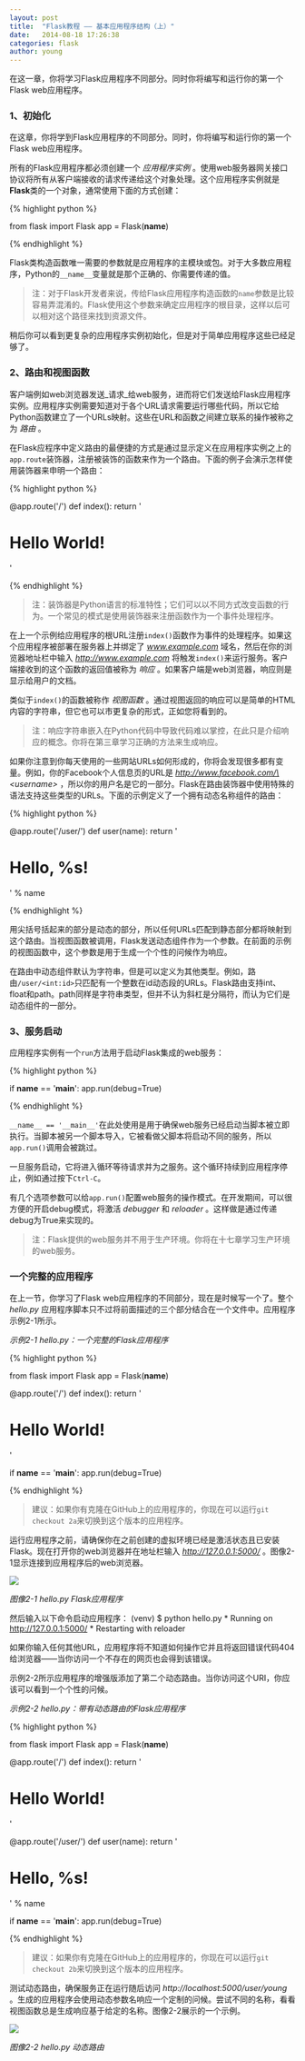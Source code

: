 ```yaml
---
layout: post
title:  "Flask教程 —— 基本应用程序结构（上）"
date:   2014-08-18 17:26:38
categories: flask
author: young
---
```


在这一章，你将学习Flask应用程序不同部分。同时你将编写和运行你的第一个Flask web应用程序。

### **1、初始化**

在这章，你将学到Flask应用程序的不同部分。同时，你将编写和运行你的第一个Flask web应用程序。

所有的Flask应用程序都必须创建一个 _应用程序实例_ 。使用web服务器网关接口协议将所有从客户端接收的请求传递给这个对象处理。这个应用程序实例就是**Flask**类的一个对象，通常使用下面的方式创建：
    
{% highlight python %}

from flask import Flask
app = Flask(__name__)

{% endhighlight %}

Flask类构造函数唯一需要的参数就是应用程序的主模块或包。对于大多数应用程序，Python的`__name__`变量就是那个正确的、你需要传递的值。

>注：对于Flask开发者来说，传给Flask应用程序构造函数的`name`参数是比较容易弄混淆的。Flask使用这个参数来确定应用程序的根目录，这样以后可以相对这个路径来找到资源文件。

稍后你可以看到更复杂的应用程序实例初始化，但是对于简单应用程序这些已经足够了。

### **2、路由和视图函数**

客户端例如web浏览器发送_请求_给web服务，进而将它们发送给Flask应用程序实例。应用程序实例需要知道对于各个URL请求需要运行哪些代码，所以它给Python函数建立了一个URLs映射。这些在URL和函数之间建立联系的操作被称之为 _路由_ 。

在Flask应程序中定义路由的最便捷的方式是通过显示定义在应用程序实例之上的`app.route`装饰器，注册被装饰的函数来作为一个路由。下面的例子会演示怎样使用装饰器来申明一个路由：

{% highlight python %}

@app.route('/')
def index():
    return '<h1>Hello World!</h1>'

{% endhighlight %}

>注：装饰器是Python语言的标准特性；它们可以以不同方式改变函数的行为。一个常见的模式是使用装饰器来注册函数作为一个事件处理程序。

在上一个示例给应用程序的根URL注册`index()`函数作为事件的处理程序。如果这个应用程序被部署在服务器上并绑定了 _www.example.com_ 域名，然后在你的浏览器地址栏中输入 _http://www.example.com_ 将触发`index()`来运行服务。客户端接收到的这个函数的返回值被称为 _响应_ 。如果客户端是web浏览器，响应则是显示给用户的文档。

类似于`index()`的函数被称作 _视图函数_ 。通过视图返回的响应可以是简单的HTML内容的字符串，但它也可以市更复杂的形式，正如您将看到的。

>注：响应字符串嵌入在Python代码中导致代码难以掌控，在此只是介绍响应的概念。你将在第三章学习正确的方法来生成响应。

如果你注意到你每天使用的一些网站URLs如何形成的，你将会发现很多都有变量。例如，你的Facebook个人信息页的URL是 _http://www.facebook.com/\<username\>_ ，所以你的用户名是它的一部分。Flask在路由装饰器中使用特殊的语法支持这些类型的URLs。下面的示例定义了一个拥有动态名称组件的路由：

{% highlight python %}

@app.route('/user/<name>') 
def user(name):
    return '<h1>Hello, %s!</h1>' % name

{% endhighlight %}

用尖括号括起来的部分是动态的部分，所以任何URLs匹配到静态部分都将映射到这个路由。当视图函数被调用，Flask发送动态组件作为一个参数。在前面的示例的视图函数中，这个参数是用于生成一个个性的问候作为响应。

在路由中动态组件默认为字符串，但是可以定义为其他类型。例如，路由`/user/<int:id>`只匹配有一个整数在id动态段的URLs。Flask路由支持int、float和path。path同样是字符串类型，但并不认为斜杠是分隔符，而认为它们是动态组件的一部分。

### **3、服务启动**

应用程序实例有一个`run`方法用于启动Flask集成的web服务：

{% highlight python %}

if __name__ == '__main__':
    app.run(debug=True)

{% endhighlight %}

`__name__ == '__main__'`在此处使用是用于确保web服务已经启动当脚本被立即执行。当脚本被另一个脚本导入，它被看做父脚本将启动不同的服务，所以`app.run()`调用会被跳过。

一旦服务启动，它将进入循环等待请求并为之服务。这个循环持续到应用程序停止，例如通过按下`Ctrl-C`。

有几个选项参数可以给`app.run()`配置web服务的操作模式。在开发期间，可以很方便的开启debug模式，将激活 _debugger_ 和 _reloader_ 。这样做是通过传递debug为True来实现的。

>注：Flask提供的web服务并不用于生产环境。你将在十七章学习生产环境的web服务。

### **一个完整的应用程序**

在上一节，你学习了Flask web应用程序的不同部分，现在是时候写一个了。整个 _hello.py_ 应用程序脚本只不过将前面描述的三个部分结合在一个文件中。应用程序示例2-1所示。

_示例2-1 hello.py：一个完整的Flask应用程序_

{% highlight python %}

from flask import Flask
app = Flask(__name__)

@app.route('/')
def index():
    return '<h1>Hello World!</h1>'

if __name__ == '__main__':
    app.run(debug=True)

{% endhighlight %}

>建议：如果你有克隆在GitHub上的应用程序的，你现在可以运行`git checkout 2a`来切换到这个版本的应用程序。

运行应用程序之前，请确保你在之前创建的虚拟环境已经是激活状态且已安装Flask。现在打开你的web浏览器并在地址栏输入 _http://127.0.0.1:5000/_ 。图像2-1显示连接到应用程序后的web浏览器。

![](http://young-py.github.io/imgs/flask2-01.png)

_图像2-1 hello.py Flask应用程序_

然后输入以下命令启动应用程序：
    (venv) $ python hello.py
     * Running on http://127.0.0.1:5000/
     * Restarting with reloader

如果你输入任何其他URL，应用程序将不知道如何操作它并且将返回错误代码404给浏览器——当你访问一个不存在的网页也会得到该错误。

示例2-2所示应用程序的增强版添加了第二个动态路由。当你访问这个URI，你应该可以看到一个个性的问候。

_示例2-2 hello.py：带有动态路由的Flask应用程序_

{% highlight python %}

from flask import Flask
app = Flask(__name__)

@app.route('/')
def index():
    return '<h1>Hello World!</h1>'

@app.route('/user/<name>')
def user(name):
    return '<h1>Hello, %s!</h1>' % name

if __name__ == '__main__':
    app.run(debug=True)

{% endhighlight %}

>建议：如果你有克隆在GitHub上的应用程序的，你现在可以运行`git checkout 2b`来切换到这个版本的应用程序。

测试动态路由，确保服务正在运行随后访问 _http://localhost:5000/user/young_ 。生成的应用程序会使用动态参数名响应一个定制的问候。尝试不同的名称，看看视图函数总是生成响应基于给定的名称。图像2-2展示的一个示例。

![](http://young-py.github.io/imgs/flask2-02.png)

_图像2-2 hello.py 动态路由_





















